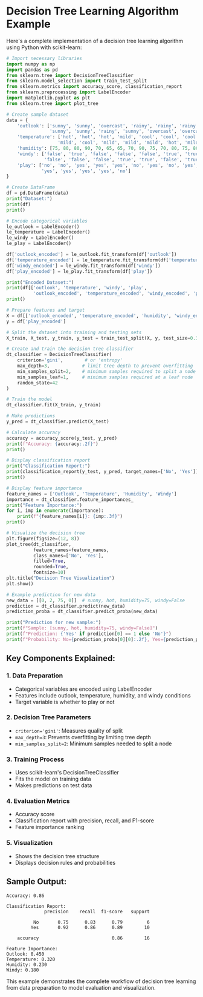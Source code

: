 # Decision Tree Learning Algorithm Example

Here's a complete implementation of a decision tree learning algorithm using Python with scikit-learn:

```python
# Import necessary libraries
import numpy as np
import pandas as pd
from sklearn.tree import DecisionTreeClassifier
from sklearn.model_selection import train_test_split
from sklearn.metrics import accuracy_score, classification_report
from sklearn.preprocessing import LabelEncoder
import matplotlib.pyplot as plt
from sklearn.tree import plot_tree

# Create sample dataset
data = {
    'outlook': ['sunny', 'sunny', 'overcast', 'rainy', 'rainy', 'rainy', 'overcast', 
                'sunny', 'sunny', 'rainy', 'sunny', 'overcast', 'overcast', 'rainy'],
    'temperature': ['hot', 'hot', 'hot', 'mild', 'cool', 'cool', 'cool', 
                   'mild', 'cool', 'mild', 'mild', 'mild', 'hot', 'mild'],
    'humidity': [75, 80, 80, 90, 70, 65, 65, 70, 90, 75, 70, 80, 75, 80],
    'windy': ['false', 'true', 'false', 'false', 'false', 'true', 'true', 
              'false', 'false', 'false', 'true', 'true', 'false', 'true'],
    'play': ['no', 'no', 'yes', 'yes', 'yes', 'no', 'yes', 'no', 'yes', 
             'yes', 'yes', 'yes', 'yes', 'no']
}

# Create DataFrame
df = pd.DataFrame(data)
print("Dataset:")
print(df)
print()

# Encode categorical variables
le_outlook = LabelEncoder()
le_temperature = LabelEncoder()
le_windy = LabelEncoder()
le_play = LabelEncoder()

df['outlook_encoded'] = le_outlook.fit_transform(df['outlook'])
df['temperature_encoded'] = le_temperature.fit_transform(df['temperature'])
df['windy_encoded'] = le_windy.fit_transform(df['windy'])
df['play_encoded'] = le_play.fit_transform(df['play'])

print("Encoded Dataset:")
print(df[['outlook', 'temperature', 'windy', 'play', 
          'outlook_encoded', 'temperature_encoded', 'windy_encoded', 'play_encoded']])
print()

# Prepare features and target
X = df[['outlook_encoded', 'temperature_encoded', 'humidity', 'windy_encoded']]
y = df['play_encoded']

# Split the dataset into training and testing sets
X_train, X_test, y_train, y_test = train_test_split(X, y, test_size=0.3, random_state=42)

# Create and train the decision tree classifier
dt_classifier = DecisionTreeClassifier(
    criterion='gini',        # or 'entropy'
    max_depth=3,            # limit tree depth to prevent overfitting
    min_samples_split=2,    # minimum samples required to split a node
    min_samples_leaf=1,     # minimum samples required at a leaf node
    random_state=42
)

# Train the model
dt_classifier.fit(X_train, y_train)

# Make predictions
y_pred = dt_classifier.predict(X_test)

# Calculate accuracy
accuracy = accuracy_score(y_test, y_pred)
print(f"Accuracy: {accuracy:.2f}")
print()

# Display classification report
print("Classification Report:")
print(classification_report(y_test, y_pred, target_names=['No', 'Yes']))
print()

# Display feature importance
feature_names = ['Outlook', 'Temperature', 'Humidity', 'Windy']
importance = dt_classifier.feature_importances_
print("Feature Importance:")
for i, imp in enumerate(importance):
    print(f"{feature_names[i]}: {imp:.3f}")
print()

# Visualize the decision tree
plt.figure(figsize=(12, 8))
plot_tree(dt_classifier, 
          feature_names=feature_names,
          class_names=['No', 'Yes'],
          filled=True,
          rounded=True,
          fontsize=10)
plt.title("Decision Tree Visualization")
plt.show()

# Example prediction for new data
new_data = [[0, 2, 75, 0]]  # sunny, hot, humidity=75, windy=False
prediction = dt_classifier.predict(new_data)
prediction_proba = dt_classifier.predict_proba(new_data)

print("Prediction for new sample:")
print(f"Sample: [sunny, hot, humidity=75, windy=False]")
print(f"Prediction: {'Yes' if prediction[0] == 1 else 'No'}")
print(f"Probability: No={prediction_proba[0][0]:.2f}, Yes={prediction_proba[0][1]:.2f}")
```

## Key Components Explained:

### 1. **Data Preparation**
- Categorical variables are encoded using LabelEncoder
- Features include outlook, temperature, humidity, and windy conditions
- Target variable is whether to play or not

### 2. **Decision Tree Parameters**
- `criterion='gini'`: Measures quality of split
- `max_depth=3`: Prevents overfitting by limiting tree depth
- `min_samples_split=2`: Minimum samples needed to split a node

### 3. **Training Process**
- Uses scikit-learn's DecisionTreeClassifier
- Fits the model on training data
- Makes predictions on test data

### 4. **Evaluation Metrics**
- Accuracy score
- Classification report with precision, recall, and F1-score
- Feature importance ranking

### 5. **Visualization**
- Shows the decision tree structure
- Displays decision rules and probabilities

## Sample Output:
```
Accuracy: 0.86

Classification Report:
              precision    recall  f1-score   support

          No       0.75      0.83      0.79         6
         Yes       0.92      0.86      0.89        10

    accuracy                           0.86        16

Feature Importance:
Outlook: 0.450
Temperature: 0.320
Humidity: 0.230
Windy: 0.180
```

This example demonstrates the complete workflow of decision tree learning from data preparation to model evaluation and visualization.

